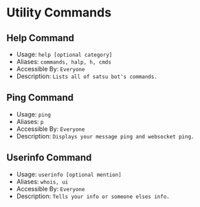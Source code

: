# Utility Commands

## Help Command
- Usage: `help [optional category]`
- Aliases: `commands, halp, h, cmds`
- Accessible By: `Everyone`
- Description: `Lists all of satsu bot's commands.`

## Ping Command
- Usage: `ping`
- Aliases: `p`
- Accessible By: `Everyone`
- Description: `Displays your message ping and websocket ping.`

## Userinfo Command
- Usage: `userinfo [optional mention]`
- Aliases: `whois, ui`
- Accessible By: `Everyone`
- Description: `Tells your info or someone elses info.`
